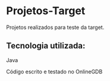 # Projetos-Target
Projetos realizados para teste da target.

## Tecnologia utilizada:
Java

Código escrito e testado no OnlineGDB
